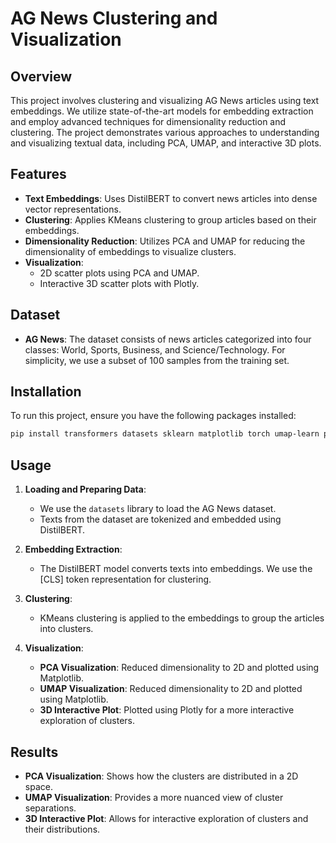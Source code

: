 
# AG News Clustering and Visualization

## Overview

This project involves clustering and visualizing AG News articles using text embeddings. We utilize state-of-the-art models for embedding extraction and employ advanced techniques for dimensionality reduction and clustering. The project demonstrates various approaches to understanding and visualizing textual data, including PCA, UMAP, and interactive 3D plots.

## Features

- **Text Embeddings**: Uses DistilBERT to convert news articles into dense vector representations.
- **Clustering**: Applies KMeans clustering to group articles based on their embeddings.
- **Dimensionality Reduction**: Utilizes PCA and UMAP for reducing the dimensionality of embeddings to visualize clusters.
- **Visualization**:
  - 2D scatter plots using PCA and UMAP.
  - Interactive 3D scatter plots with Plotly.

## Dataset

- **AG News**: The dataset consists of news articles categorized into four classes: World, Sports, Business, and Science/Technology. For simplicity, we use a subset of 100 samples from the training set.

## Installation

To run this project, ensure you have the following packages installed:

```bash
pip install transformers datasets sklearn matplotlib torch umap-learn plotly
```

## Usage

1. **Loading and Preparing Data**:
   - We use the `datasets` library to load the AG News dataset.
   - Texts from the dataset are tokenized and embedded using DistilBERT.

2. **Embedding Extraction**:
   - The DistilBERT model converts texts into embeddings. We use the [CLS] token representation for clustering.

3. **Clustering**:
   - KMeans clustering is applied to the embeddings to group the articles into clusters.

4. **Visualization**:
   - **PCA Visualization**: Reduced dimensionality to 2D and plotted using Matplotlib.
   - **UMAP Visualization**: Reduced dimensionality to 2D and plotted using Matplotlib.
   - **3D Interactive Plot**: Plotted using Plotly for a more interactive exploration of clusters.


## Results

- **PCA Visualization**: Shows how the clusters are distributed in a 2D space.
- **UMAP Visualization**: Provides a more nuanced view of cluster separations.
- **3D Interactive Plot**: Allows for interactive exploration of clusters and their distributions.

